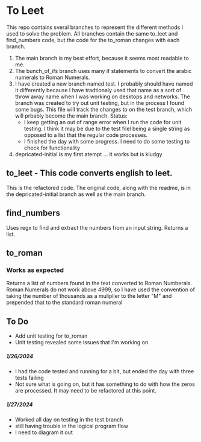 
# To Leet 
This repo contains sveral branches to represent the different methods I used to solve the problem. All branches contain the same to_leet and find_numbers code, but the code for the to_roman changes with each branch.
1. The main branch is my best effort, because it seems most readable to me.
2. The bunch_of_ifs branch uses many if statements to convert the arabic numerals to Roman Numerals.
3. I have created a new branch named test.  I probably should have named it differently because I have tradtionaly used that name as a sort of throw away name when I was working on desktops and networks. The branch was created to try out unit testing, but in the process I found some bugs. This file will track the changes to on the test branch, which will prbably become the main branch. Status:
    - I keep getting an out of range error when I run the code for unit testing.  I think it may be due to the test filel being a single string as opposed to a list that the regular code processes.
    - I finished the day with some progress. I need to do some testing to check for functionality
4. depricated-initial is my first atempt ... it works but is kludgy

## to_leet - This code converts english to leet.
This is the refactored code. The original code, along with the readme, is in the depricated-initial branch as well as the main branch.

## find_numbers
Uses regx to find and extract the numbers from an input string. Returns a list.

## to_roman
### Works as expected
Returns a list of numbers found in the text converted to Roman Numberals.  Roman Numerals do not work above 4999, so I have used the convention of taking the number of thousands as a muliplier to the letter "M" and prepended that to the standard roman numeral

## To Do
- Add unit testing for to_roman
- Unit testing revealed some issues that I'm working on
  
##### 1/26/2024
- I had the code tested and running for a bit, but ended the day with three tests failing
- Not sure what is going on, but it has something to do with how the zeros are processed. It may need to be refactored at this point.
##### 1/27/2024
- Worked all day on testing in the test branch
- still having trouble in the logical program flow
- I need to diagram it out 





